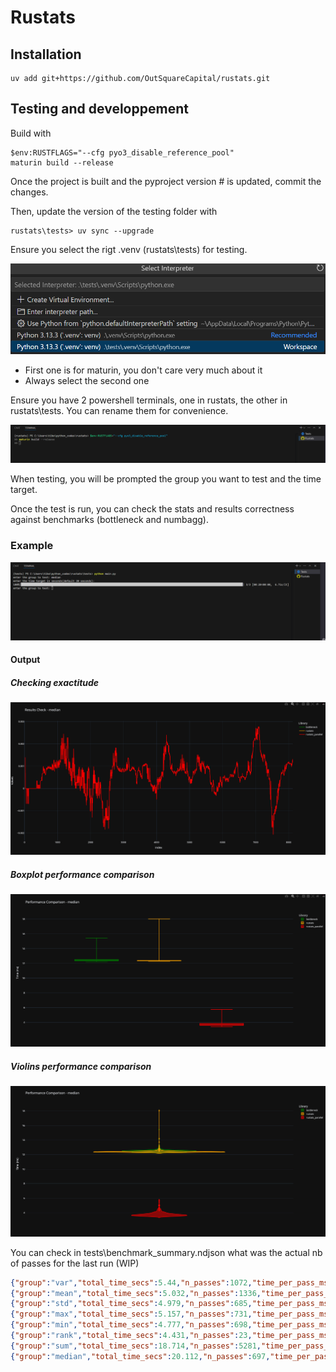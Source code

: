 # Rustats

## Installation

````
uv add git+https://github.com/OutSquareCapital/rustats.git
````

## Testing and developpement

Build with

````
$env:RUSTFLAGS="--cfg pyo3_disable_reference_pool"
maturin build --release
````

Once the project is built and the pyproject version # is updated, commit the changes.

Then, update the version of the testing folder with

````
rustats\tests> uv sync --upgrade
````

Ensure you select the rigt .venv (rustats\tests) for testing.

![alt text](docs/image.png)

- First one is for maturin, you don't care very much about it
- Always select the second one

Ensure you have 2 powershell terminals, one in rustats, the other in rustats\tests. You can rename them for convenience.

![alt text](docs/terminals.png)

When testing, you will be prompted the group you want to test and the time target.

Once the test is run, you can check the stats and results correctness against benchmarks (bottleneck and numbagg).

### Example

![alt text](docs/test_prompt.png)

#### Output

##### Checking exactitude

![alt text](docs/image-4.png)

##### Boxplot performance comparison

![alt text](docs/image-3.png)

##### Violins performance comparison

![alt text](docs/image-5.png)

You can check in tests\benchmark_summary.ndjson what was the actual nb of passes for the last run (WIP)

````json
{"group":"var","total_time_secs":5.44,"n_passes":1072,"time_per_pass_ms":5.074}
{"group":"mean","total_time_secs":5.032,"n_passes":1336,"time_per_pass_ms":3.766}
{"group":"std","total_time_secs":4.979,"n_passes":685,"time_per_pass_ms":7.269}
{"group":"max","total_time_secs":5.157,"n_passes":731,"time_per_pass_ms":7.054}
{"group":"min","total_time_secs":4.777,"n_passes":698,"time_per_pass_ms":6.844}
{"group":"rank","total_time_secs":4.431,"n_passes":23,"time_per_pass_ms":192.664}
{"group":"sum","total_time_secs":18.714,"n_passes":5281,"time_per_pass_ms":3.544}
{"group":"median","total_time_secs":20.112,"n_passes":697,"time_per_pass_ms":28.856}
````
